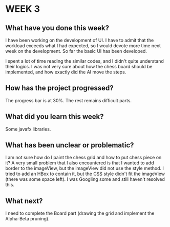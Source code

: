 # WEEK 3


## What have you done this week?

I have been working on the development of UI. I have to admit that the workload exceeds what I had expected, so I would devote more time next week on the development. So far the basic UI has been developed.

I spent a lot of time reading the similar codes, and I didn't quite understand their logics. I was not very sure about how the chess board should be implemented, and how exactly did the AI move the steps.

## How has the project progressed?

The progress bar is at 30%. The rest remains difficult parts.

## What did you learn this week?

Some javafx libraries.

## What has been unclear or problematic?

I am not sure how do I paint the chess grid and how to put chess piece on it?
A very small problem that I also encountered is that I wanted to add border to the imageView, but the imageView did not use the style method. I tried to add an HBox to contain it, but the CSS style didn't fit the imageView (there was some space left). I was Googling some and still haven't resolved this.

## What next?

I need to complete the Board part (drawing the grid and implement the Alpha-Beta pruning).
